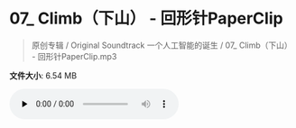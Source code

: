 # 07_ Climb（下山） - 回形针PaperClip

> 原创专辑 / Original Soundtrack 一个人工智能的诞生 / 07_ Climb（下山） - 回形针PaperClip.mp3

**文件大小**: 6.54 MB

<audio preload="none" controls><source src="https://file.hsyhx.top/archive/原创专辑/基本操作_一个人工智能的诞生_Original_Soundtrack/07_ Climb（下山） - 回形针PaperClip.mp3" type="audio/mpeg">您的浏览器不支持此音频格式</audio>